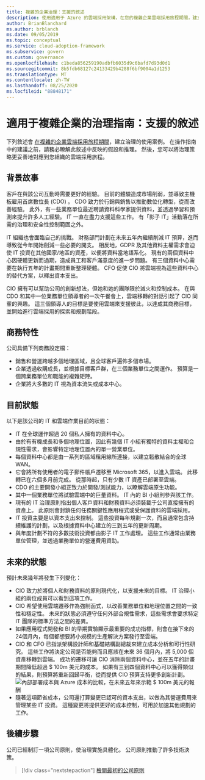 ```yaml
---
title: 複雜的企業治理：支援的敘述
description: 使用適用于 Azure 的雲端採用架構，在您的複雜企業雲端採用旅程期間，建立用於治理的使用案例。
author: BrianBlanchard
ms.author: brblanch
ms.date: 09/05/2019
ms.topic: conceptual
ms.service: cloud-adoption-framework
ms.subservice: govern
ms.custom: governance
ms.openlocfilehash: c1beda856259190adbfb6035d9c6bafd7d93d0d1
ms.sourcegitcommit: 8b5fdb68127c24133429b4288f6bf9004a1d1253
ms.translationtype: MT
ms.contentlocale: zh-TW
ms.lasthandoff: 08/25/2020
ms.locfileid: "88848171"
---
```

<!-- cSpell:ignore CDO's CIO's -->

# <a name="governance-guide-for-complex-enterprises-the-supporting-narrative"></a>適用于複雜企業的治理指南：支援的敘述

下列敘述會 [在複雜的企業雲端採用旅程期間](./index.md)，建立治理的使用案例。 在操作指南中的建議之前，請務必瞭解此敘述中反映的假設和推理。 然後，您可以將治理策略更妥善地對應到您組織的雲端採用旅程。

## <a name="back-story"></a>背景故事

客戶在與該公司互動時需要更好的經驗。 目前的體驗造成市場削弱，並導致主機板雇用首席數位長 (CDO) 。 CDO 致力於行銷與銷售以推動數位化轉型，從而改善經驗。 此外，有一些業務單位最近聘請資料科學家提供資料，並透過學習和預測來提升許多人工經驗。 IT 一直在盡力支援這些工作。 有「影子 IT」活動落在所需的治理和安全性控制範圍之外。

IT 組織也會面臨自己的挑戰。 財務部門計劃在未來五年內繼續削減 IT 預算，進而導致從今年開始削減一些必要的開支。 相反地，GDPR 及其他資料主權需求會迫使 IT 投資在其他國家/地區的資產，以便將資料當地語系化。 現有的兩個資料中心因硬體更新而過期，造成員工和客戶滿意度的進一步問題。 有三個資料中心需要在執行五年的計畫期間重新整理硬體。 CFO 促使 CIO 將雲端視為這些資料中心的替代方案，以釋出資本支出。

CIO 擁有可以幫助公司的創新想法，但她和她的團隊限於滅火和控制成本。 在與 CDO 和其中一位業務單位領導者的一次午餐會上，雲端移轉的對話引起了 CIO 同輩的興趣。 這三個領導人的目標是要使用雲端來支援彼此，以達成其商務目標，並開始進行雲端採用的探索和規劃階段。

## <a name="business-characteristics"></a>商務特性

公司具備下列商務設定檔：

- 銷售和營運跨越多個地理區域，且全球客戶遍佈多個市場。
- 企業透過收購成長，並根據目標客戶群，在三個業務單位之間運作。 預算是一個跨業務單位和職能的複雜矩陣。
- 企業將大多數的 IT 視為資本流失或成本中心。

## <a name="current-state"></a>目前狀態

以下是該公司的 IT 和雲端作業目前的狀態：

- IT 在全球運作超過 20 個私人擁有的資料中心。
- 由於有有機成長和多個地理位置，因此有幾個 IT 小組有獨特的資料主權和合規性需求，會影響特定地理位置內的單一營業單位。
- 每個資料中心都是由一系列的區域租用線所連接，以建立鬆散結合的全球 WAN。
- 它會將所有使用者的電子郵件帳戶遷移至 Microsoft 365，以進入雲端。 此移轉已在六個多月前完成。 從那時起，只有少數 IT 資產已部署至雲端。
- CDO 的主要開發小組正致力於開發/測試能力，以瞭解雲端原生功能。
- 其中一個業務單位將試驗雲端中的巨量資料。 IT 內的 BI 小組則參與該工作。
- 現有的 IT 治理原則指出個人客戶資料和財務資料必須裝載于公司直接擁有的資產上。 此原則會封鎖任何任務關鍵性應用程式或受保護資料的雲端採用。
- IT 投資主要是以資本支出來控制。 這些投資每年規劃一次，而且通常包含持續維護的計劃，以及根據資料中心建立的三到五年的更新周期。
- 與年度計劃不符的多數技術投資都由影子 IT 工作處理。 這些工作通常由業務單位管理，並透過業務單位的營運費用資助。

## <a name="future-state"></a>未來的狀態

預計未來幾年將發生下列變化：

- CIO 致力於將個人和財務資料的原則現代化，以支援未來的目標。 IT 治理小組的兩位成員可以看到這項工作。
- CIO 希望使用雲端遷移作為強制函式，以改善業務單位和地理位置之間的一致性和穩定性。 未來的狀態必須遵守任何外部合規性需求，這些需求會要求特定 IT 團隊的標準方法之間的差異。
- 如果應用程式開發和 BI 的早期實驗顯示最重要的成功指標，則會在接下來的24個月內，每個都想要將小規模的生產解決方案發行至雲端。
- CIO 和 CFO 已指派架構設計師和基礎結構副總裁來建立成本分析和可行性研究。 這些工作將決定公司是否能夠而且應該在未來 36 個月內，將 5,000 個資產移轉到雲端。 成功的遷移可讓 CIO 消除兩個資料中心，並在五年的計畫期間降低超過 $ 100m 美元的成本。 如果有三到四個資料中心可以獲得類似的結果，則預算將重新回歸平衡，從而提供 CIO 預算支持更多創新計劃。
    ![內部部署成本與 Azure 成本的比較，在未來五年來示範 $ 100m 美元的報酬](../../../_images/govern/calculator-enterprise.png)
- 隨著這項節省成本，公司還打算變更已認可的資本支出，以做為其營運費用來管理某些 IT 投資。 這種變更將提供更好的成本控制，可用於加速其他規劃的工作。

## <a name="next-steps"></a>後續步驟

公司已經制訂一項公司原則，使治理實施具體化。 公司原則推動了許多技術決策。

> [!div class="nextstepaction"]
> [檢閱最初的公司原則](./initial-corporate-policy.md)
